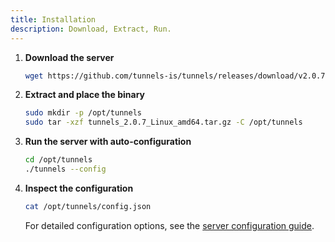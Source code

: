 ```yaml
---
title: Installation
description: Download, Extract, Run.
---
```


1. **Download the server**
   ```bash
   wget https://github.com/tunnels-is/tunnels/releases/download/v2.0.7/tunnels_2.0.7_Linux_amd64.tar.gz
   ```

2. **Extract and place the binary**
   ```bash
   sudo mkdir -p /opt/tunnels
   sudo tar -xzf tunnels_2.0.7_Linux_amd64.tar.gz -C /opt/tunnels
   ```

3. **Run the server with auto-configuration**
   ```bash
   cd /opt/tunnels
   ./tunnels --config
   ```

4. **Inspect the configuration**
   ```bash
   cat /opt/tunnels/config.json
   ```
   For detailed configuration options, see the [server configuration guide](/docs/server-settings/config).
